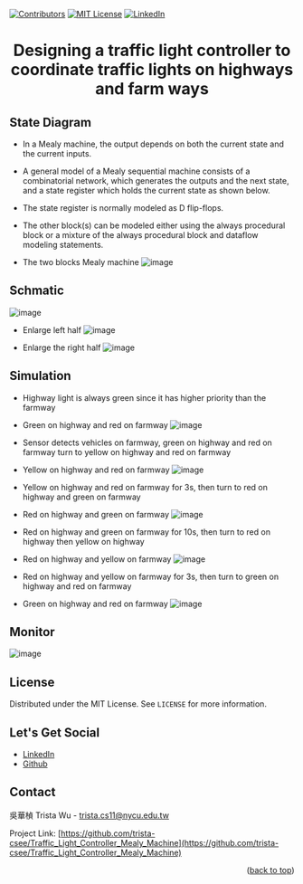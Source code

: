 <a name="readme-top"></a>
<!-- PROJECT SHIELDS -->
[![Contributors][contributors-shield]]()
[![MIT License][license-shield]][license-url]
[![LinkedIn][linkedin-shield]][linkedin-url]

<!-- PROJECT Name --> 
<h1 align="center">Designing a traffic light controller to coordinate traffic lights on highways and farm ways</h1>

<!--  State Diagram -->
## State Diagram
* In a Mealy machine, the output depends on both the current state and the current inputs.
* A general model of a Mealy sequential machine consists of a combinatorial network, which generates the outputs and the next state, and a state register which holds the current state as shown below.
* The state register is normally modeled as D flip-flops.
* The other block(s) can be modeled either using the always procedural block or a mixture of the always procedural block and dataflow modeling statements.

* The two blocks Mealy machine
![image](https://github.com/trista-csee/Parity_Checker_Mealy_Machine/blob/main/two%20blocks%20Mealy%20machine.png)

<!-- Schmatic -->
## Schmatic
![image](https://github.com/trista-csee/Traffic_Light_Controller_Mealy_Machine/blob/main/Schmatic_all.png)

* Enlarge left half
![image](https://github.com/trista-csee/Traffic_Light_Controller_Mealy_Machine/blob/main/Schmatic_left.png)

* Enlarge the right half
![image](https://github.com/trista-csee/Traffic_Light_Controller_Mealy_Machine/blob/main/Schmatic_right.png)

<!-- Simulation -->
## Simulation
* Highway light is always green since it has higher priority than the farmway
* Green on highway and red on farmway
![image](https://github.com/trista-csee/Traffic_Light_Controller_Mealy_Machine/blob/main/HGRE_FRED.png)

* Sensor detects vehicles on farmway, green on highway and red on farmway turn to yellow on highway and red on farmway
* Yellow on highway and red on farmway
![image](https://github.com/trista-csee/Traffic_Light_Controller_Mealy_Machine/blob/main/sensor_HYEL_FRED.png)

* Yellow on highway and red on farmway for 3s, then turn to red on highway and green on farmway
* Red on highway and green on farmway
![image](https://github.com/trista-csee/Traffic_Light_Controller_Mealy_Machine/blob/main/delay3s1_HRED_FGRE.png)

* Red on highway and green on farmway for 10s, then turn to red on highway then yellow on highway
* Red on highway and yellow on farmway
![image](https://github.com/trista-csee/Traffic_Light_Controller_Mealy_Machine/blob/main/delay10s_HRED_FYEL.png)

* Red on highway and yellow on farmway for 3s, then turn to green on highway and red on farmway
* Green on highway and red on farmway
![image](https://github.com/trista-csee/Traffic_Light_Controller_Mealy_Machine/blob/main/delay3s2_HGRE_FRED.png)

<!-- Monitor -->
## Monitor
![image](https://github.com/trista-csee/Traffic_Light_Controller_Mealy_Machine/blob/main/Monitor.png)

<!-- LICENSE -->
## License
Distributed under the MIT License. See `LICENSE` for more information.

<!-- LET'S GET SOCIAL -->
## Let's Get Social
* [LinkedIn](https://www.linkedin.com/in/hua-chen-wu-363252241/)
* [Github](https://github.com/trista-csee)

<!-- CONTACT -->
## Contact
吳華楨 Trista Wu - trista.cs11@nycu.edu.tw

Project Link: [https://github.com/trista-csee/Traffic_Light_Controller_Mealy_Machine](https://github.com/trista-csee/Traffic_Light_Controller_Mealy_Machine)

<p align="right">(<a href="#readme-top">back to top</a>)</p>

<!-- MARKDOWN LINKS & IMAGES -->
[contributors-shield]: https://img.shields.io/badge/contributors-1-orange.svg?style=flat-square
[license-shield]: https://img.shields.io/badge/license-MIT-blue.svg?style=flat-square
[license-url]: https://choosealicense.com/licenses/mit
[linkedin-shield]: https://img.shields.io/badge/-LinkedIn-black.svg?style=flat-square&logo=linkedin&colorB=555
[linkedin-url]: https://www.linkedin.com/in/hua-chen-wu-363252241/
[product-screenshot]: ./images/projects/portfolio.jpg

